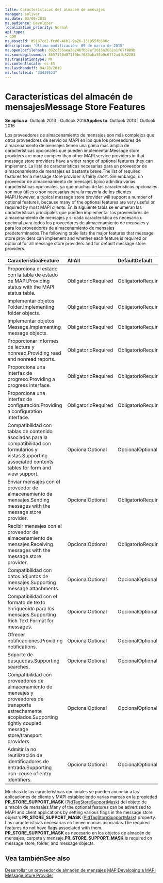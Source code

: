 ```yaml
---
title: Características del almacén de mensajes
manager: soliver
ms.date: 03/09/2015
ms.audience: Developer
localization_priority: Normal
api_type:
- COM
ms.assetid: d9167cd2-fc88-46b1-9a26-151955fb606c
description: 'Última modificación: 09 de marzo de 2015'
ms.openlocfilehash: 092cf56aea2e246fbb7ef2016a2662a1f67f889b
ms.sourcegitcommit: 8657170d071f9bcf680aba50b9c07f2a4fb82283
ms.translationtype: MT
ms.contentlocale: es-ES
ms.lasthandoff: 04/28/2019
ms.locfileid: "33439523"
---
```

# <a name="message-store-features"></a><span data-ttu-id="a50ca-103">Características del almacén de mensajes</span><span class="sxs-lookup"><span data-stu-id="a50ca-103">Message Store Features</span></span>

  
  
<span data-ttu-id="a50ca-104">**Se aplica a**: Outlook 2013 | Outlook 2016</span><span class="sxs-lookup"><span data-stu-id="a50ca-104">**Applies to**: Outlook 2013 | Outlook 2016</span></span> 
  
<span data-ttu-id="a50ca-105">Los proveedores de almacenamiento de mensajes son más complejos que otros proveedores de servicios MAPI en los que los proveedores de almacenamiento de mensajes tienen una gama más amplia de características opcionales que pueden implementar.</span><span class="sxs-lookup"><span data-stu-id="a50ca-105">Message store providers are more complex than other MAPI service providers in that message store providers have a wider range of optional features they can implement.</span></span> <span data-ttu-id="a50ca-106">La lista de características necesarias para un proveedor de almacenamiento de mensajes es bastante breve.</span><span class="sxs-lookup"><span data-stu-id="a50ca-106">The list of required features for a message store provider is fairly short.</span></span> <span data-ttu-id="a50ca-107">Sin embargo, un proveedor de almacenamiento de mensajes típico admitirá varias características opcionales, ya que muchas de las características opcionales son muy útiles o son necesarias para la mayoría de los clientes MAPI.</span><span class="sxs-lookup"><span data-stu-id="a50ca-107">However, a typical message store provider will support a number of optional features, because many of the optional features are very useful or required by most MAPI clients.</span></span> <span data-ttu-id="a50ca-108">En la siguiente tabla se enumeran las características principales que pueden implementar los proveedores de almacenamiento de mensajes y si cada característica es necesaria u opcional para todos los proveedores de almacenamiento de mensajes y para los proveedores de almacenamiento de mensajes predeterminados.</span><span class="sxs-lookup"><span data-stu-id="a50ca-108">The following table lists the major features that message store providers can implement and whether each feature is required or optional for all message store providers and for default message store providers.</span></span>
  
|<span data-ttu-id="a50ca-109">**Característica**</span><span class="sxs-lookup"><span data-stu-id="a50ca-109">**Feature**</span></span>|<span data-ttu-id="a50ca-110">**All**</span><span class="sxs-lookup"><span data-stu-id="a50ca-110">**All**</span></span>|<span data-ttu-id="a50ca-111">**Default**</span><span class="sxs-lookup"><span data-stu-id="a50ca-111">**Default**</span></span>|
|:-----|:-----|:-----|
|<span data-ttu-id="a50ca-112">Proporciona el estado con la tabla de estado de MAPI.</span><span class="sxs-lookup"><span data-stu-id="a50ca-112">Providing status with the MAPI status table.</span></span>  <br/> |<span data-ttu-id="a50ca-113">Obligatorio</span><span class="sxs-lookup"><span data-stu-id="a50ca-113">Required</span></span>  <br/> |<span data-ttu-id="a50ca-114">Obligatorio</span><span class="sxs-lookup"><span data-stu-id="a50ca-114">Required</span></span>  <br/> |
|<span data-ttu-id="a50ca-115">Implementar objetos Folder.</span><span class="sxs-lookup"><span data-stu-id="a50ca-115">Implementing folder objects.</span></span>  <br/> |<span data-ttu-id="a50ca-116">Obligatorio</span><span class="sxs-lookup"><span data-stu-id="a50ca-116">Required</span></span>  <br/> |<span data-ttu-id="a50ca-117">Obligatorio</span><span class="sxs-lookup"><span data-stu-id="a50ca-117">Required</span></span>  <br/> |
|<span data-ttu-id="a50ca-118">Implementar objetos Message.</span><span class="sxs-lookup"><span data-stu-id="a50ca-118">Implementing message objects.</span></span>  <br/> |<span data-ttu-id="a50ca-119">Obligatorio</span><span class="sxs-lookup"><span data-stu-id="a50ca-119">Required</span></span>  <br/> |<span data-ttu-id="a50ca-120">Obligatorio</span><span class="sxs-lookup"><span data-stu-id="a50ca-120">Required</span></span>  <br/> |
|<span data-ttu-id="a50ca-121">Proporcionar informes de lectura y nonread.</span><span class="sxs-lookup"><span data-stu-id="a50ca-121">Providing read and nonread reports.</span></span>  <br/> |<span data-ttu-id="a50ca-122">Obligatorio</span><span class="sxs-lookup"><span data-stu-id="a50ca-122">Required</span></span>  <br/> |<span data-ttu-id="a50ca-123">Obligatorio</span><span class="sxs-lookup"><span data-stu-id="a50ca-123">Required</span></span>  <br/> |
|<span data-ttu-id="a50ca-124">Proporciona una interfaz de progreso.</span><span class="sxs-lookup"><span data-stu-id="a50ca-124">Providing a progress interface.</span></span>  <br/> |<span data-ttu-id="a50ca-125">Obligatorio</span><span class="sxs-lookup"><span data-stu-id="a50ca-125">Required</span></span>  <br/> |<span data-ttu-id="a50ca-126">Obligatorio</span><span class="sxs-lookup"><span data-stu-id="a50ca-126">Required</span></span>  <br/> |
|<span data-ttu-id="a50ca-127">Proporciona una interfaz de configuración.</span><span class="sxs-lookup"><span data-stu-id="a50ca-127">Providing a configuration interface.</span></span>  <br/> |<span data-ttu-id="a50ca-128">Obligatorio</span><span class="sxs-lookup"><span data-stu-id="a50ca-128">Required</span></span>  <br/> |<span data-ttu-id="a50ca-129">Obligatorio</span><span class="sxs-lookup"><span data-stu-id="a50ca-129">Required</span></span>  <br/> |
|<span data-ttu-id="a50ca-130">Compatibilidad con tablas de contenido asociadas para la compatibilidad con formularios y vistas.</span><span class="sxs-lookup"><span data-stu-id="a50ca-130">Supporting associated contents tables for form and view support.</span></span>  <br/> |<span data-ttu-id="a50ca-131">Opcional</span><span class="sxs-lookup"><span data-stu-id="a50ca-131">Optional</span></span>  <br/> |<span data-ttu-id="a50ca-132">Opcional</span><span class="sxs-lookup"><span data-stu-id="a50ca-132">Optional</span></span>  <br/> |
|<span data-ttu-id="a50ca-133">Enviar mensajes con el proveedor de almacenamiento de mensajes.</span><span class="sxs-lookup"><span data-stu-id="a50ca-133">Sending messages with the message store provider.</span></span>  <br/> |<span data-ttu-id="a50ca-134">Opcional</span><span class="sxs-lookup"><span data-stu-id="a50ca-134">Optional</span></span>  <br/> |<span data-ttu-id="a50ca-135">Obligatorio</span><span class="sxs-lookup"><span data-stu-id="a50ca-135">Required</span></span>  <br/> |
|<span data-ttu-id="a50ca-136">Recibir mensajes con el proveedor de almacenamiento de mensajes.</span><span class="sxs-lookup"><span data-stu-id="a50ca-136">Receiving messages with the message store provider.</span></span>  <br/> |<span data-ttu-id="a50ca-137">Opcional</span><span class="sxs-lookup"><span data-stu-id="a50ca-137">Optional</span></span>  <br/> |<span data-ttu-id="a50ca-138">Obligatorio</span><span class="sxs-lookup"><span data-stu-id="a50ca-138">Required</span></span>  <br/> |
|<span data-ttu-id="a50ca-139">Compatibilidad con datos adjuntos de mensajes.</span><span class="sxs-lookup"><span data-stu-id="a50ca-139">Supporting message attachments.</span></span>  <br/> |<span data-ttu-id="a50ca-140">Opcional</span><span class="sxs-lookup"><span data-stu-id="a50ca-140">Optional</span></span>  <br/> |<span data-ttu-id="a50ca-141">Opcional</span><span class="sxs-lookup"><span data-stu-id="a50ca-141">Optional</span></span>  <br/> |
|<span data-ttu-id="a50ca-142">Compatibilidad con el formato de texto enriquecido para los mensajes.</span><span class="sxs-lookup"><span data-stu-id="a50ca-142">Supporting Rich Text Format for messages.</span></span>  <br/> |<span data-ttu-id="a50ca-143">Opcional</span><span class="sxs-lookup"><span data-stu-id="a50ca-143">Optional</span></span>  <br/> |<span data-ttu-id="a50ca-144">Opcional</span><span class="sxs-lookup"><span data-stu-id="a50ca-144">Optional</span></span>  <br/> |
|<span data-ttu-id="a50ca-145">Ofrecer notificaciones.</span><span class="sxs-lookup"><span data-stu-id="a50ca-145">Providing notifications.</span></span>  <br/> |<span data-ttu-id="a50ca-146">Opcional</span><span class="sxs-lookup"><span data-stu-id="a50ca-146">Optional</span></span>  <br/> |<span data-ttu-id="a50ca-147">Opcional</span><span class="sxs-lookup"><span data-stu-id="a50ca-147">Optional</span></span>  <br/> |
|<span data-ttu-id="a50ca-148">Soporte de búsquedas.</span><span class="sxs-lookup"><span data-stu-id="a50ca-148">Supporting searches.</span></span>  <br/> |<span data-ttu-id="a50ca-149">Opcional</span><span class="sxs-lookup"><span data-stu-id="a50ca-149">Optional</span></span>  <br/> |<span data-ttu-id="a50ca-150">Opcional</span><span class="sxs-lookup"><span data-stu-id="a50ca-150">Optional</span></span>  <br/> |
|<span data-ttu-id="a50ca-151">Compatibilidad con proveedores de almacenamiento de mensajes y proveedores de transporte estrechamente acoplados.</span><span class="sxs-lookup"><span data-stu-id="a50ca-151">Supporting tightly coupled message store/transport providers.</span></span>  <br/> |<span data-ttu-id="a50ca-152">Opcional</span><span class="sxs-lookup"><span data-stu-id="a50ca-152">Optional</span></span>  <br/> |<span data-ttu-id="a50ca-153">Opcional</span><span class="sxs-lookup"><span data-stu-id="a50ca-153">Optional</span></span>  <br/> |
|<span data-ttu-id="a50ca-154">Admitir la no reutilización de identificadores de entrada.</span><span class="sxs-lookup"><span data-stu-id="a50ca-154">Supporting non-reuse of entry identifiers.</span></span>  <br/> |<span data-ttu-id="a50ca-155">Opcional</span><span class="sxs-lookup"><span data-stu-id="a50ca-155">Optional</span></span>  <br/> |<span data-ttu-id="a50ca-156">Opcional</span><span class="sxs-lookup"><span data-stu-id="a50ca-156">Optional</span></span>  <br/> |
   
<span data-ttu-id="a50ca-157">Muchas de las características opcionales se pueden anunciar a las aplicaciones de cliente y MAPI estableciendo varias marcas en la propiedad **PR_STORE_SUPPORT_MASK** ([PidTagStoreSupportMask](pidtagstoresupportmask-canonical-property.md)) del objeto de almacén de mensajes.</span><span class="sxs-lookup"><span data-stu-id="a50ca-157">Many of the optional features can be advertised to MAPI and client applications by setting various flags in the message store object's **PR_STORE_SUPPORT_MASK** ([PidTagStoreSupportMask](pidtagstoresupportmask-canonical-property.md)) property.</span></span> <span data-ttu-id="a50ca-158">Las características necesarias no tienen marcas asociadas.</span><span class="sxs-lookup"><span data-stu-id="a50ca-158">The required features do not have flags associated with them.</span></span> <span data-ttu-id="a50ca-159">**PR_STORE_SUPPORT_MASK** es necesario en los objetos de almacén de mensajes, carpeta y mensaje.</span><span class="sxs-lookup"><span data-stu-id="a50ca-159">**PR_STORE_SUPPORT_MASK** is required on message store, folder, and message objects.</span></span> 
  
## <a name="see-also"></a><span data-ttu-id="a50ca-160">Vea también</span><span class="sxs-lookup"><span data-stu-id="a50ca-160">See also</span></span>



[<span data-ttu-id="a50ca-161">Desarrollar un proveedor de almacén de mensajes MAPI</span><span class="sxs-lookup"><span data-stu-id="a50ca-161">Developing a MAPI Message Store Provider</span></span>](developing-a-mapi-message-store-provider.md)

